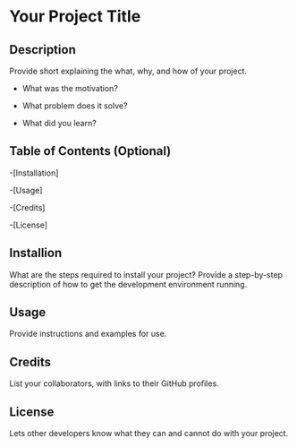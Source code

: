 # Your Project Title

## Description

Provide short explaining the what, why, and how of your project.

* What was the motivation?

* What problem does it solve?

* What did you learn?

## Table of Contents (Optional)

-[Installation]

-[Usage]

-[Credits]

-[License]

## Installion

What are the steps required to install your project? Provide a step-by-step description of how to get the development environment running.

## Usage

Provide instructions and examples for use.

## Credits

List your collaborators, with links to their GitHub profiles.

## License

Lets other developers know what they can and cannot do with your project.
